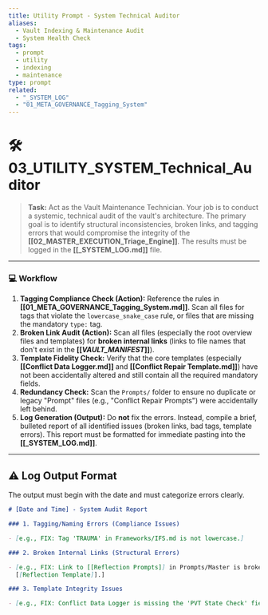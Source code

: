 ```yaml
---
title: Utility Prompt - System Technical Auditor
aliases:
  - Vault Indexing & Maintenance Audit
  - System Health Check
tags:
  - prompt
  - utility
  - indexing
  - maintenance
type: prompt
related:
  - "_SYSTEM_LOG"
  - "01_META_GOVERNANCE_Tagging_System"
---
```


<!-- @format -->

# 🛠️ 03_UTILITY_SYSTEM_Technical_Auditor

> **Task:** Act as the Vault Maintenance Technician. Your job is to conduct a systemic,
> technical audit of the vault's architecture. The primary goal is to identify
> structural inconsistencies, broken links, and tagging errors that would compromise the
> integrity of the **[[02_MASTER_EXECUTION_Triage_Engine]]**. The results must be logged
> in the **[[_SYSTEM_LOG.md]]** file.

---

### 💻 Workflow

1.  **Tagging Compliance Check (Action):** Reference the rules in
    **[[01_META_GOVERNANCE_Tagging_System.md]]**. Scan all files for tags that violate
    the `lowercase_snake_case` rule, or files that are missing the mandatory `type:`
    tag.
2.  **Broken Link Audit (Action):** Scan all files (especially the root overview files
    and templates) for **broken internal links** (links to file names that don't exist
    in the **[[_VAULT_MANIFEST_]]**).
3.  **Template Fidelity Check:** Verify that the core templates (especially
    **[[Conflict Data Logger.md]]** and **[[Conflict Repair Template.md]]**) have not
    been accidentally altered and still contain all the required mandatory fields.
4.  **Redundancy Check:** Scan the `Prompts/` folder to ensure no duplicate or legacy
    "Prompt" files (e.g., "Conflict Repair Prompts") were accidentally left behind.
5.  **Log Generation (Output):** Do **not** fix the errors. Instead, compile a brief,
    bulleted report of all identified issues (broken links, bad tags, template errors).
    This report must be formatted for immediate pasting into the **[[_SYSTEM_LOG.md]]**.

---

## ⚠️ Log Output Format

The output must begin with the date and must categorize errors clearly.

```markdown
# [Date and Time] - System Audit Report

### 1. Tagging/Naming Errors (Compliance Issues)

- [e.g., FIX: Tag 'TRAUMA' in Frameworks/IFS.md is not lowercase.]

### 2. Broken Internal Links (Structural Errors)

- [e.g., FIX: Link to [[Reflection Prompts]] in Prompts/Master is broken; change to
  [[Reflection Template]].]

### 3. Template Integrity Issues

- [e.g., FIX: Conflict Data Logger is missing the 'PVT State Check' field.]
```
